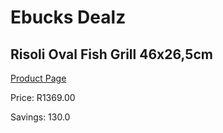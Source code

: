 
# Ebucks Dealz
## Risoli Oval Fish Grill 46x26,5cm
[Product Page](https://www.ebucks.com/web/shop/productSelected.do?prodId=1165620720&catId=704983235)

Price: R1369.00

Savings: 130.0


	